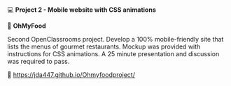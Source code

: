 :computer: **Project 2 - Mobile website with CSS animations**

:fork_and_knife: **OhMyFood**

Second OpenClassrooms project. Develop a 100% mobile-friendly site that lists the menus of gourmet restaurants. Mockup was provided with instructions for CSS animations. A 25 minute presentation and discussion was required to pass.

:link: https://jda447.github.io/Ohmyfoodproject/
